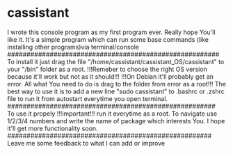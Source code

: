 # cassistant
I wrote this console program as my first program ever.
Really hope You'll like it.
It's a simple program which can run some base commands
(like installing other programs)via terminal/console
#######################################################                      
To install it just drag the file "/home/cassistant/cassistant_OS/cassistant"
to your "/bin" folder as a root.
!!!Remeber to choose the right OS version because it'll work but not as 
it should!!!
!!!On Debian it'll probably get an error. All what You need to do is drag
to the folder from error as a root!!!
The best way to use it is to add a new line "sudo cassistant" to .bashrc or .zshrc file
to run it from autostart everytime you open terminal.                         
######################################################                    
To use it propely !!!important!!! run it everytime as a root.
To navigate use 1/2/3/4 numbers and write the name of package which 
interests You. I hope it'll get more functionality soon.
#####################################################                       
Leave me some feedback to what I can add or improve

